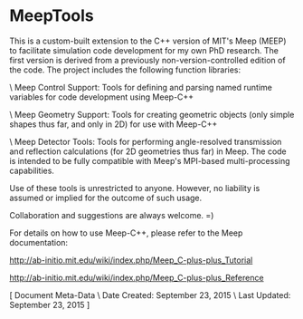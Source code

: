 # MeepTools

This is a custom-built extension to the C++ version of MIT's Meep (MEEP) to facilitate simulation code development for my own PhD research. The first version is derived from a previously non-version-controlled edition of the code. The project includes the following function libraries:

\ Meep Control Support: Tools for defining and parsing named runtime variables for code development using Meep-C++

\ Meep Geometry Support: Tools for creating geometric objects (only simple shapes thus far, and only in 2D) for use with Meep-C++

\ Meep Detector Tools: Tools for performing angle-resolved transmission and reflection calculations (for 2D geometries thus far) in Meep. The code is intended to be fully compatible with Meep's MPI-based multi-processing capabilities. 

Use of these tools is unrestricted to anyone. However, no liability is assumed or implied for the outcome of such usage. 

Collaboration and suggestions are always welcome. =)

For details on how to use Meep-C++, please refer to the Meep documentation:

http://ab-initio.mit.edu/wiki/index.php/Meep_C-plus-plus_Tutorial

http://ab-initio.mit.edu/wiki/index.php/Meep_C-plus-plus_Reference

[
Document Meta-Data
\ Date Created: September 23, 2015
\ Last Updated: September 23, 2015
]
